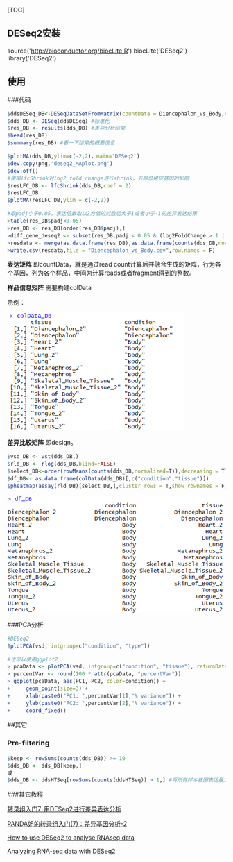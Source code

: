 [TOC]

## DESeq2安装
source('http://bioconductor.org/biocLite.R')
biocLite('DESeq2')
library('DESeq2')
## 使用
 
###代码
```R
$ddsDESeq_DB<-DESeqDataSetFromMatrix(countData = Diencephalon_vs_Body,colData = colData_DB,design = ~condition) #构建dds矩阵，~在R里面用于构建公式对象，~左边为因变量，右边为自变量
$dds_DB <- DESeq(ddsDESeq) #标准化
$res_DB <- results(dds_DB) #差异分析结果
$head(res_DB)
$summary(res_DB) #看一下结果的概要信息
```
```R
$plotMA(dds_DB,ylim=c(-2,2)，main='DESeq2')
$dev.copy(png,'deseq2_MAplot.png')
$dev.off()
#使用lfcShrink对log2 fold change进行shrink，去除低拷贝基因的影响
$resLFC_DB <- lfcShrink(dds_DB,coef = 2)
$resLFC_DB
$plotMA(resLFC_DB,ylim = c(-2,2))
```
```R
#取padj小于0.05，表达倍数取以2为低的对数后大于1或者小于-1的差异表达结果
>table(res_DB$padj<0.05)
>res_DB <- res_DB[order(res_DB$padj),]
>diff_gene_deseq2 <- subset(res_DB,padj < 0.05 & (log2FoldChange > 1 | log2FoldChange < -1))
>resdata <- merge(as.data.frame(res_DB),as.data.frame(counts(dds_DB,normalize = TRUE)),by = "row.names",sort = FALSE)
>write.csv(resdata,file = "Diencephalon_vs_Body.csv",row.names = F)
```

**表达矩阵** 即countData，就是通过read count计算后并融合生成的矩阵，行为各个基因，列为各个样品，中间为计算reads或者fragment得到的整数。

**样品信息矩阵** 需要构建colData

示例：

![](2018-04-13-16-41-19.png)

**差异比较矩阵** 即design。

```R
$vsd_DB <- vst(dds_DB,)
$rld_DB <- rlog(dds_DB,blind=FALSE)
$select_DB<-order(rowMeans(counts(dds_DB,normalized=T)),decreasing = T)[1:50]
$df_DB<- as.data.frame(colData(dds_DB)[,c("condition","tissue")])
$pheatmap(assay(rld_DB)[select_DB,],cluster_rows = T,show_rownames = F,cluster_cols = F,annotation_col = df_DB,main = "Diencephalon_vs_Body_Heatmap")
```
![](2018-04-14-23-21-41.png)

###PCA分析
```R
#DESeq2
$plotPCA(vsd, intgroup=c("condition", "type"))
```

```R
#也可以使用ggplot2
> pcaData <- plotPCA(vsd, intgroup=c("condition", "tissue"), returnData=TRUE)
> percentVar <- round(100 * attr(pcaData, "percentVar"))
> ggplot(pcaData, aes(PC1, PC2, color=condition)) +
+     geom_point(size=3) +
+     xlab(paste0("PC1: ",percentVar[1],"% variance")) +
+     ylab(paste0("PC2: ",percentVar[2],"% variance")) + 
+     coord_fixed()
```

##其它
### Pre-filtering
```R
$keep <- rowSums(counts(dds_DB)) >= 10
$dds_DB <- dds_DB[keep,]
或
$dds_DB <- ddsHTSeq[rowSums(counts(ddsHTSeq)) > 1,] #将所有样本基因表达量之和小于0的基因过滤掉
```

###其它教程

[转录组入门7-用DESeq2进行差异表达分析](https://zhuanlan.zhihu.com/p/30350531)

[PANDA姐的转录组入门(7)：差异基因分析-2](https://mp.weixin.qq.com/s?__biz=MzIwNTEwMTUyOQ%3D%3D&idx=1&mid=2649694735&sn=5ad87d24643c08ab945288e086da4359)

[How to use DESeq2 to analyse RNAseq data](https://dwheelerau.com/2014/02/17/how-to-use-deseq2-to-analyse-rnaseq-data/)

[Analyzing RNA-seq data with DESeq2](https://bioconductor.org/packages/release/bioc/vignettes/DESeq2/inst/doc/DESeq2.html#pre-filtering
)

